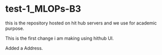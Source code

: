 # test-1_MLOPs-B3
this is the repository hosted on hit hub servers and we use for academic purpose.

This is the first change i am making using hithub UI.

Added a Address.
